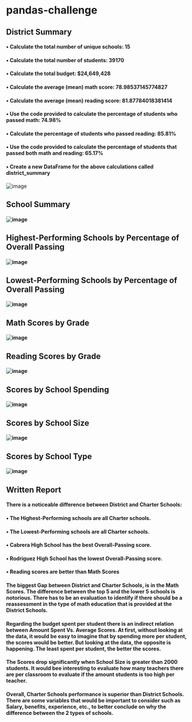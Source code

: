 # pandas-challenge

## District Summary
  #### • Calculate the total number of unique schools: 15
  #### • Calculate the total number of students: 39170
  #### • Calculate the total budget: $24,649,428
  #### • Calculate the average (mean) math score: 78.98537145774827
  #### • Calculate the average (mean) reading score: 81.87784018381414
  #### • Use the code provided to calculate the percentage of students who passed math: 74.98%
  #### • Calculate the percentage of students who passed reading: 85.81%
  #### • Use the code provided to calculate the percentage of students that passed both math and reading: 65.17%
  #### • Create a new DataFrame for the above calculations called district_summary
  ![image](https://user-images.githubusercontent.com/122246053/225431403-8345b4a0-1064-4e33-9323-4811c3764b45.png)
  
## School Summary
  #### ![image](https://user-images.githubusercontent.com/122246053/225435923-22616bdf-d729-4965-a308-b0f09b8d45a8.png)

## Highest-Performing Schools by Percentage of Overall Passing
  #### ![image](https://user-images.githubusercontent.com/122246053/225436095-aedbbbc7-4c7f-48a2-894a-25b882ed18ea.png)
## Lowest-Performing Schools by Percentage of Overall Passing
  #### ![image](https://user-images.githubusercontent.com/122246053/225436201-b4322cea-6a3f-4f74-85ef-bb5d00ed7c50.png)
## Math Scores by Grade
  #### ![image](https://user-images.githubusercontent.com/122246053/225437454-fab76c81-fac5-4213-8926-ca01820825b5.png)
## Reading Scores by Grade
  #### ![image](https://user-images.githubusercontent.com/122246053/225437558-84e3193f-e1cb-41dd-913b-5bf89c51e7bb.png)
## Scores by School Spending
  #### ![image](https://user-images.githubusercontent.com/122246053/225437744-c3467d08-8a1c-4c91-8499-fde8726d0c23.png)
## Scores by School Size
  #### ![image](https://user-images.githubusercontent.com/122246053/225438045-ea70bcc3-b1c3-4aa4-a825-225526a919ea.png)
## Scores by School Type
  #### ![image](https://user-images.githubusercontent.com/122246053/225438234-5c171a09-b9dd-4aca-823d-56430ae85702.png)

## Written Report
#### There is a noticeable difference between District and Charter Schools:
#### • The Highest-Performing schools are all Charter schools.
#### • The Lowest-Performing schools are all Charter schools.
#### • Cabrera High School has the best Overall-Passing score. 
#### • Rodriguez High School has the lowest Overall-Passing score.
#### • Reading scores are better than Math Scores

#### The biggest Gap between District and Charter Schools, is in the Math Scores. The difference between the top 5 and the lower 5 schools is notorious. There has to be an evaluation to identify if there should be a reassessment in the type of math education that is provided at the District Schools. 
#### Regarding the budget spent per student there is an indirect relation between Amount Spent Vs. Average Scores. At first, without looking at the data, it would be easy to imagine that by spending more per student, the scores would be better. But looking at the data, the opposite is happening. The least spent per student, the better the scores. 
#### The Scores drop significantly when School Size is greater than 2000 students. It would bee interesting to evaluate how many teachers there are per classroom to evaluate if the amount students is too high per teacher. 
#### Overall, Charter Schools performance is superior than District Schools. There are some variables that would be important to consider such as Salary, benefits, experience, etc., to better conclude on why the difference between the 2 types of schools.

